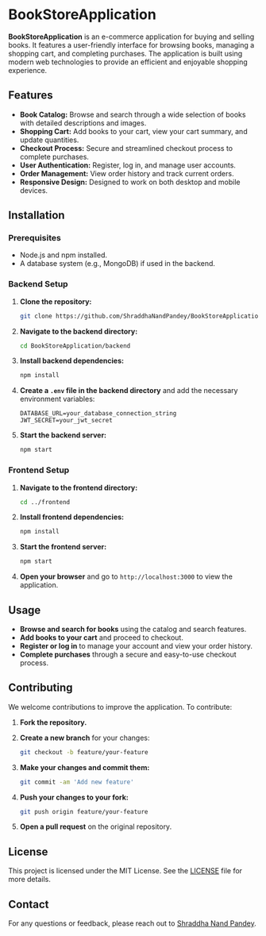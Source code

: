 # BookStoreApplication

**BookStoreApplication** is an e-commerce application for buying and selling books. It features a user-friendly interface for browsing books, managing a shopping cart, and completing purchases. The application is built using modern web technologies to provide an efficient and enjoyable shopping experience.

## Features

- **Book Catalog:** Browse and search through a wide selection of books with detailed descriptions and images.
- **Shopping Cart:** Add books to your cart, view your cart summary, and update quantities.
- **Checkout Process:** Secure and streamlined checkout process to complete purchases.
- **User Authentication:** Register, log in, and manage user accounts.
- **Order Management:** View order history and track current orders.
- **Responsive Design:** Designed to work on both desktop and mobile devices.

## Installation

### Prerequisites

- Node.js and npm installed.
- A database system (e.g., MongoDB) if used in the backend.

### Backend Setup

1. **Clone the repository:**

    ```bash
    git clone https://github.com/ShraddhaNandPandey/BookStoreApplication.git
    ```

2. **Navigate to the backend directory:**

    ```bash
    cd BookStoreApplication/backend
    ```

3. **Install backend dependencies:**

    ```bash
    npm install
    ```

4. **Create a `.env` file in the backend directory** and add the necessary environment variables:

    ```env
    DATABASE_URL=your_database_connection_string
    JWT_SECRET=your_jwt_secret
    ```

5. **Start the backend server:**

    ```bash
    npm start
    ```

### Frontend Setup

1. **Navigate to the frontend directory:**

    ```bash
    cd ../frontend
    ```

2. **Install frontend dependencies:**

    ```bash
    npm install
    ```

3. **Start the frontend server:**

    ```bash
    npm start
    ```

4. **Open your browser** and go to `http://localhost:3000` to view the application.

## Usage

- **Browse and search for books** using the catalog and search features.
- **Add books to your cart** and proceed to checkout.
- **Register or log in** to manage your account and view your order history.
- **Complete purchases** through a secure and easy-to-use checkout process.

## Contributing

We welcome contributions to improve the application. To contribute:

1. **Fork the repository.**
2. **Create a new branch** for your changes:

    ```bash
    git checkout -b feature/your-feature
    ```

3. **Make your changes and commit them:**

    ```bash
    git commit -am 'Add new feature'
    ```

4. **Push your changes to your fork:**

    ```bash
    git push origin feature/your-feature
    ```

5. **Open a pull request** on the original repository.

## License

This project is licensed under the MIT License. See the [LICENSE](LICENSE) file for more details.

## Contact

For any questions or feedback, please reach out to [Shraddha Nand Pandey](mailto:your-email@example.com).
